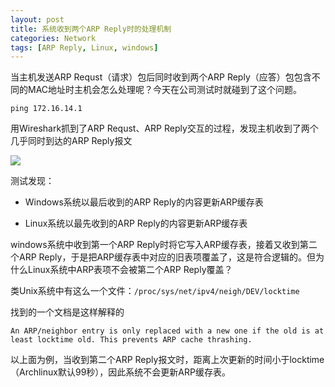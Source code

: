 ```yaml
---
layout: post
title: 系统收到两个ARP Reply时的处理机制
categories: Network
tags: [ARP Reply, Linux, windows]
---
```


当主机发送ARP Requst（请求）包后同时收到两个ARP Reply（应答）包包含不同的MAC地址时主机会怎么处理呢？今天在公司测试时就碰到了这个问题。

    ping 172.16.14.1

用Wireshark抓到了ARP Requst、ARP Reply交互的过程，发现主机收到了两个几乎同时到达的ARP Reply报文  

![](http://pic.yupoo.com/songtl/CLgdfLla/medish.jpg)

测试发现：

*    Windows系统以最后收到的ARP Reply的内容更新ARP缓存表


*    Linux系统以最先收到的ARP Reply的内容更新ARP缓存表

windows系统中收到第一个ARP Reply时将它写入ARP缓存表，接着又收到第二个ARP Reply，于是把ARP缓存表中对应的旧表项覆盖了，这是符合逻辑的。但为什么Linux系统中ARP表项不会被第二个ARP Reply覆盖？

类Unix系统中有这么一个文件：`/proc/sys/net/ipv4/neigh/DEV/locktime`

找到的一个文档是这样解释的

    An ARP/neighbor entry is only replaced with a new one if the old is at least locktime old. This prevents ARP cache thrashing.

以上面为例，当收到第二个ARP Reply报文时，距离上次更新的时间小于locktime（Archlinux默认99秒），因此系统不会更新ARP缓存表。
